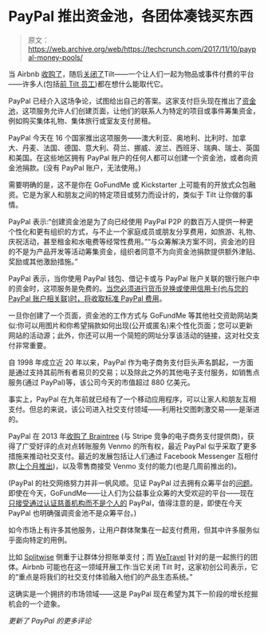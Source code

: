 # PayPal 推出资金池，各团体凑钱买东西

> 原文：<https://web.archive.org/web/https://techcrunch.com/2017/11/10/paypal-money-pools/>

当 Airbnb [收购了](https://web.archive.org/web/20230303205608/https://techcrunch.com/2017/02/22/airbnb-finalizes-deal-to-buy-social-payments-startups-tilt/)，随后[关闭了](https://web.archive.org/web/20230303205608/https://www.tilt.com/index.html)Tilt——一个让人们一起为物品或事件付费的平台——许多人(包括[前 Tilt 员工](https://web.archive.org/web/20230303205608/https://www.quora.com/Tilt-com-is-shut-down-What-are-the-alternatives/answer/Kent-Fenwick))都在想什么能取代它。

PayPal 已经介入这场争论，试图给出自己的答案。这家支付巨头现在推出了[资金池](https://web.archive.org/web/20230303205608/https://www.paypal.com/uk/webapps/mpp/money-pools)，这项服务允许人们创建页面，让他们的联系人为特定的项目或事件筹集资金，例如购买集体礼物、集体旅行或室友支付房租。

PayPal 今天在 16 个国家推出这项服务——澳大利亚、奥地利、比利时、加拿大、丹麦、法国、德国、意大利、荷兰、挪威、波兰、西班牙、瑞典、瑞士、英国和美国。在这些地区拥有 PayPal 账户的任何人都可以创建一个资金池，或者向资金池捐款。(没有 PayPal 账户，无法使用。)

需要明确的是，这不是你在 GoFundMe 或 Kickstarter 上可能有的开放式众包融资。它是为家人和朋友之间的特定项目或努力而设计的，类似于 Tilt 让你做的事情。

PayPal 表示:“创建资金池是为了向已经使用 PayPal P2P 的数百万人提供一种更个性化和更有组织的方式，与不止一个家庭成员或朋友分享费用，如旅游、礼物、庆祝活动，甚至租金和水电费等经常性费用。”“与众筹解决方案不同，资金池的目的不是为产品开发等活动筹集资金，组织者同意不为向资金池捐款提供额外津贴、奖励或其他激励措施。”

PayPal 表示，当你使用 PayPal 钱包、借记卡或与 PayPal 账户关联的银行账户中的资金时，这项服务是免费的。[当您必须进行货币兑换或使用信用卡(也与您的 PayPal 账户相关联)时，将收取标准 PayPal 费用](https://web.archive.org/web/20230303205608/https://www.paypal.com/gb/selfhelp/article/faq690)。

一旦你创建了一个页面，资金池的工作方式与 GoFundMe 等其他社交资助网站类似:你可以用图片和你希望捐款如何出现(公开或匿名)来个性化页面；您可以更新网站的活动源；此外，你还可以用一个简短的网址分享该活动的链接，这对社交支付非常重要。

自 1998 年成立近 20 年以来，PayPal 作为电子商务支付巨头声名鹊起，一方面是通过支持其前所有者易贝的交易；以及除此之外的其他电子支付服务，如销售点服务(通过 PayPal)等，该公司今天的市值超过 880 亿美元。

事实上，PayPal 在九年前就已经有了一个移动应用程序，可以让家人和朋友互相支付。但总的来说，该公司进入社交支付领域——利用社交图刺激交易——是渐进的。

PayPal 在 2013 年[收购了 Braintree](https://web.archive.org/web/20230303205608/https://techcrunch.com/2013/09/26/paypal-acquires-payments-gateway-braintree-for-800m-in-cash/) (与 Stripe 竞争的电子商务支付提供商)，获得了广受好评的点对点转账服务 Venmo 的所有权，最近 PayPal 似乎采取了更多措施来推动社交支付。最近的发展包括让人们通过 Facebook Messenger 互相付款([上个月推出](https://web.archive.org/web/20230303205608/https://techcrunch.com/2017/10/20/you-can-now-paypal-friends-in-messenger-and-get-help-via-chat/))，以及零售商接受 Venmo 支付的能力(也是几周前推出的)。

(PayPal 的社交网络努力并非一帆风顺。见证 PayPal 过去拥有众筹平台的[问题](https://web.archive.org/web/20230303205608/http://www.wired.co.uk/article/paypal-ends-crowdfunding-payment-protection)。即使在今天，GoFundMe——让人们为公益事业众筹的大受欢迎的平台——现在[只接受通过认证慈善机构而不是个人的](https://web.archive.org/web/20230303205608/https://support.gofundme.com/hc/en-gb/articles/203999308-Can-I-donate-using-PayPal-) PayPal，值得注意的是，即使在今天 PayPal 也明确强调资金池不是众筹平台。)

如今市场上有许多其他服务，让用户群体聚集在一起支付费用，但其中许多服务似乎面向特定的用例。

比如 [Splitwise](https://web.archive.org/web/20230303205608/http://splitwise.com/) 侧重于让群体分担账单支付；而 [WeTravel](https://web.archive.org/web/20230303205608/https://www.wetravel.com/) 针对的是一起旅行的团体。Airbnb 可能也在这一领域开展工作:当它关闭 Tilt 时，这家初创公司表示，它的“重点是将我们的社交支付体验融入他们的产品生态系统。”

这确实是一个拥挤的市场领域——这是 PayPal 现在希望为其下一阶段的增长挖掘机会的一个迹象。

*更新了 PayPal 的更多评论*